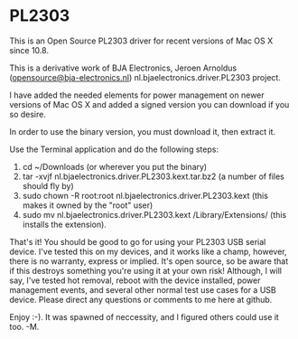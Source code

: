 PL2303
======

This is an Open Source PL2303 driver for recent versions of Mac OS X since 10.8.

This is a derivative work of BJA Electronics, Jeroen Arnoldus (opensource@bja-electronics.nl) nl.bjaelectronics.driver.PL2303 project.  

I have added the needed elements for power management on newer versions of Mac OS X and added a signed version you can download if you so desire.  

In order to use the binary version, you must download it, then extract it.

Use the Terminal application and do the following steps:

1. cd ~/Downloads (or wherever you put the binary)
2. tar -xvjf nl.bjaelectronics.driver.PL2303.kext.tar.bz2  (a number of files should fly by)
3. sudo chown -R root:root nl.bjaelectronics.driver.PL2303.kext (this makes it owned by the "root" user)
4. sudo mv nl.bjaelectronics.driver.PL2303.kext /Library/Extensions/ (this installs the extension).

That's it!  You should be good to go for using your PL2303 USB serial device.  I've tested this on my devices, and it works like a champ, however, there is no warranty, express or implied.  It's open source, so be aware that if this destroys something you're using it at your own risk!  Although, I will say, I've tested hot removal, reboot with the device installed, power management events, and several other normal test use cases for a USB device.  Please direct any questions or comments to me here at github.

  Enjoy :-).  It was spawned of neccessity, and I figured others could use it too.
  -M.
